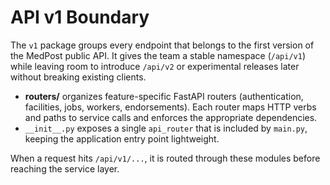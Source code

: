 # API v1 Boundary

The `v1` package groups every endpoint that belongs to the first version of the MedPost public API.  It gives the team a stable namespace (`/api/v1`) while leaving room to introduce `/api/v2` or experimental releases later without breaking existing clients.

- **routers/** organizes feature-specific FastAPI routers (authentication, facilities, jobs, workers, endorsements).  Each router maps HTTP verbs and paths to service calls and enforces the appropriate dependencies.
- `__init__.py` exposes a single `api_router` that is included by `main.py`, keeping the application entry point lightweight.

When a request hits `/api/v1/...`, it is routed through these modules before reaching the service layer.
